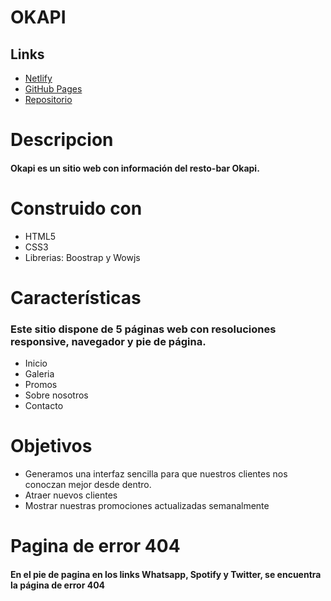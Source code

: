 # OKAPI
## Links
* [Netlify](https://okapiameghino.netlify.app/)
* [GitHub Pages](https://jcnessi.github.io/okapi/)
* [Repositorio](https://github.com/jcnessi/okapi.git)

# Descripcion
#### Okapi es un sitio web con información del resto-bar Okapi.

# Construido con
* HTML5
* CSS3
* Librerias: Boostrap y Wowjs

# Características 
### Este sitio dispone de 5 páginas web con resoluciones responsive, navegador y pie de página.

* Inicio
* Galeria
* Promos
* Sobre nosotros
* Contacto

# Objetivos

* Generamos una interfaz sencilla para que nuestros clientes nos conoczan mejor desde dentro.
* Atraer nuevos clientes
* Mostrar nuestras promociones actualizadas semanalmente

# Pagina de error 404
#### En el pie de pagina en los links Whatsapp, Spotify y Twitter, se encuentra la página de error 404

